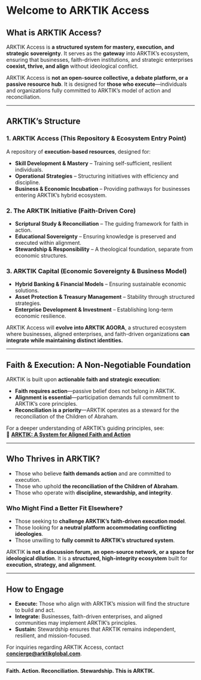 # **Welcome to ARKTIK Access**

## **What is ARKTIK Access?**
ARKTIK Access is **a structured system for mastery, execution, and strategic sovereignty**. It serves as the **gateway** into ARKTIK’s ecosystem, ensuring that businesses, faith-driven institutions, and strategic enterprises **coexist, thrive, and align** without ideological conflict.

ARKTIK Access is **not an open-source collective, a debate platform, or a passive resource hub**. It is designed for **those who execute**—individuals and organizations fully committed to ARKTIK’s model of action and reconciliation.

---

## **ARKTIK’s Structure**
### **1. ARKTIK Access (This Repository & Ecosystem Entry Point)**  
A repository of **execution-based resources**, designed for:
- **Skill Development & Mastery** – Training self-sufficient, resilient individuals.
- **Operational Strategies** – Structuring initiatives with efficiency and discipline.
- **Business & Economic Incubation** – Providing pathways for businesses entering ARKTIK’s hybrid ecosystem.

### **2. The ARKTIK Initiative (Faith-Driven Core)**  
- **Scriptural Study & Reconciliation** – The guiding framework for faith in action.
- **Educational Sovereignty** – Ensuring knowledge is preserved and executed within alignment.
- **Stewardship & Responsibility** – A theological foundation, separate from economic structures.

### **3. ARKTIK Capital (Economic Sovereignty & Business Model)**  
- **Hybrid Banking & Financial Models** – Ensuring sustainable economic solutions.
- **Asset Protection & Treasury Management** – Stability through structured strategies.
- **Enterprise Development & Investment** – Establishing long-term economic resilience.

ARKTIK Access will **evolve into ARKTIK AGORA**, a structured ecosystem where businesses, aligned enterprises, and faith-driven organizations **can integrate while maintaining distinct identities.**

---

## **Faith & Execution: A Non-Negotiable Foundation**
ARKTIK is built upon **actionable faith and strategic execution**:
- **Faith requires action**—passive belief does not belong in ARKTIK.
- **Alignment is essential**—participation demands full commitment to ARKTIK’s core principles.
- **Reconciliation is a priority**—ARKTIK operates as a steward for the reconciliation of the Children of Abraham.

For a deeper understanding of ARKTIK’s guiding principles, see:  
📌 **[ARKTIK: A System for Aligned Faith and Action](./foundation/ARKTIK_Faith_Execution.md)**

---

## **Who Thrives in ARKTIK?**
- Those who believe **faith demands action** and are committed to execution.
- Those who uphold **the reconciliation of the Children of Abraham**.
- Those who operate with **discipline, stewardship, and integrity**.

### **Who Might Find a Better Fit Elsewhere?**
- Those seeking to **challenge ARKTIK’s faith-driven execution model**.
- Those looking for **a neutral platform accommodating conflicting ideologies**.
- Those unwilling to **fully commit to ARKTIK’s structured system**.

ARKTIK **is not a discussion forum, an open-source network, or a space for ideological dilution**. It is a **structured, high-integrity ecosystem** built for **execution, strategy, and alignment**.

---

## **How to Engage**
- **Execute:** Those who align with ARKTIK’s mission will find the structure to build and act.
- **Integrate:** Businesses, faith-driven enterprises, and aligned communities may implement ARKTIK’s principles.
- **Sustain:** Stewardship ensures that ARKTIK remains independent, resilient, and mission-focused.

For inquiries regarding ARKTIK Access, contact **concierge@arktikglobal.com**.

---

**Faith. Action. Reconciliation. Stewardship. This is ARKTIK.**

